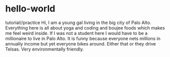 # hello-world
tutorial//practice
Hi, I am a young gal living in the big city of Palo Alto. Everything here is all about yoga and coding and boujee foods which makes me feel weird inside. If I was not a student here I would have to be a millionaire to live in Palo Alto. It is funny because everyone nets millions in annually income but yet everyone bikes around. Either that or they drive Telsas. Very environmentally friendly.
